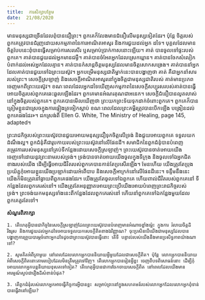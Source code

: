 ```yaml
---
title:  ការសិក្សាបន្ថែម
date:  21/08/2020
---
```


មានមនុស្សជាច្រើនដែលពុំបានជឿព្រះ។ ពួកគេក៏លែងមានជំនឿលើមនុស្សទៀតដែរ។ ប៉ុន្តែ ចិត្តរបស់ពួកគេត្រូវបានជំរុញដោយសកម្មភាពនៃការអាណិតអាសូរ និងការជួយដល់អ្នក ដទៃ។ បុគ្គលដែលមានចិត្តបែបនេះពុំបានធ្វើសម្រាប់ការសរសើរ ឬសម្រាប់ប្រាក់កាសនោះឡើយ។ គាត់ បានចូលទៅផ្ទះរបស់ពួកគេ។ គាត់បានជួយដល់អ្នកមានជម្ងឺ។ គាត់បានចំអែតអ្នកដែលស្រេកឃ្លាន។ គាត់បានចែកសំលៀកបំពាក់ដល់អស់អ្នកដែលគ្មាន។ គាត់បានកំសាន្តចិត្តមនុស្សដែលមានចិត្តសោកសង្រេង។ គាត់បាននាំអ្នកដែលគាត់បានជួយទៅឯព្រះយេស៊ូវ។ អ្នកបម្រើមនុស្សជាតិម្នាក់នេះបានបង្ហាញថា គាត់ គឺជាអ្នកនាំសាររបស់ព្រះ។ សេចក្តីស្រឡាញ់ និងសេចក្តីអាណិតអាសូរនៅក្នុងចិត្តជាមនុស្សជាតិរបស់ គាត់មានប្រភពចេញមកពីព្រះយេស៊ូវ។ ខណៈពេលដែលអ្នកដទៃឃើញសកម្មភាពនៃសេចក្តីសប្បុរសរបស់គាត់បានធ្វើអោយចិត្តរបស់ពួកគេឆេះឆួលឡើងដែរ។ ពួកគេមានអំណរគុណជាអនេក។ សេចក្តីជំនឿបានលូតលាស់នៅក្នុងចិត្តរបស់ពួកគេ។ ពួកគេបានមើលឃើញថា ព្រះយកព្រះទ័យទុកដាក់ចំពោះពួកគេ។ ពួកគេក៏បានត្រៀមខ្លួនជាស្រេចក្នុងការផ្ទៀងត្រចៀកស្តាប់ ខណៈពេលដែលព្រះគម្ពីរត្រូវបានបើកឡើង បង្រៀនដល់ពួកគេផងដែរ»។ ដកស្រង់ពី Ellen G. White, The Ministry of Healing, page 145, adapted។

ព្រះរាជកិច្ចរបស់ព្រះយេស៊ូវបានជួយអោយមនុស្សជឿទុកចិត្តលើទ្រង់ និងជួយអោយពួកគេ ទទួលយកដំណឹងល្អ។ ពួកជំនុំគឺជារូបកាយរបស់ព្រះយេស៊ូវនៅលើផែនដី។ សមាជិកនៃពួកជំនុំបានបំពេញតម្រូវការរបស់មនុស្សនៅគ្រប់ទីកន្លែងដោយសេចក្តីស្រឡាញ់។ ព្រះយេស៊ូវបានចាត់អោយយើង ចេញទៅដោយនូវព្រះនាមរបស់ទ្រង់។ ទ្រង់បានចាត់អោយយើងចូលក្នុងទីក្រុង និងចូលទៅឯអ្នកជិត ខាងរបស់យើង ដើម្បីធ្វើអោយជីវិតរបស់ពួកគេបានកាន់តែប្រសើរឡើង។ មែនហើយ យើងត្រូវតែប្រុង ប្រយ័ត្នកុំអោយខ្លួនយើងប្រឡាក់ដោយអំពើបាប និងសេចក្តីអាក្រក់នៅលើផែនដីនេះ។ ទន្ទឹមនឹងនេះ យើងក៏មិនត្រូវនៅឆ្ងាយពីពួកគេផងដែរ។ យើងត្រូវតែចូលទៅឯពួកគេ ហើយពាល់ជីវិតរបស់ពួកគេនៅ ទីកន្លែងដែលពួកគេរស់នៅ។ យើងត្រូវតែអនុញ្ញាតអោយព្រះប្រើយើងអោយបំពេញព្រះរាជកិច្ចរបស់ ទ្រង់។ ព្រះចង់យកមនុស្សទាំងនេះពីកន្លែងដែលពួកគេរស់នៅ ហើយនាំពួកគេទៅឯកន្លែងមួយដែលពួកគេគួរតែទៅ។

**សំណួរពិភាក្សា**

`1. តើហេតុអ្វីបានជាកិច្ចនៃសេចក្តីស្រឡាញ់ដែលព្រះយេស៊ូវបានបំពេញមានអំណាចខ្លាំងម៉្លេះ ក្នុងការ រំលាយចិត្តដ៏រឹងរូស និងការជួយដល់អ្នកដទៃអោយទទួលយកសេចក្តីពិតខាងឯវិញ្ញាណ? ចុះប្រសិនបើយើងជាមនុស្សដែលបានបង្ហាញការព្រួយបារម្ភចំពោះអ្នកដទៃដូចជាព្រះយេស៊ូវបានធ្វើនោះ តើទី បន្ទាល់របស់យើងនឹងមានប្រសិទ្ធភាពយ៉ាងណាទៅ?`

`2. សូមគិតអំពីគ្រាមួយ នៅពេលដែលលោកអ្នកបាននិយាយអ្វីមួយដែលជាសេចក្តីពិត។ ប៉ុន្តែ លោកអ្នកបាននិយាយអំពីសេចក្តីពិតនោះតាមរបៀបដែលមិនត្រឹមត្រូវទៅវិញ។ តើលោកអ្នកបានរៀនអ្វីខ្លះ ចេញពីបទពិសោធន៍នោះ ដើម្បីកុំអោយលោកអ្នកបន្តនិយាយខុសតទៅទៀត? តើហេតុអ្វីបានជាការចែកចាយសេចក្តីពិត នៅពេលដែលយើងមានអារម្មណ៍ស្ងប់ជារឿងដ៏សំខាន់បំផុត?`

`3. តើពួកជំនុំរបស់លោកអ្នកអាចធ្វើកិច្ចការអ្វីបានខ្លះ សម្រាប់ព្រះនៅក្នុងសហគមន៍របស់លោកអ្នកដែលលោកអ្នកពុំទាន់បានធ្វើវានៅឡើយ?`